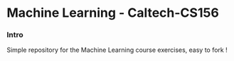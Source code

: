 Machine Learning - Caltech-CS156
================================

### Intro
Simple repository for the Machine Learning course exercises, easy to fork !

